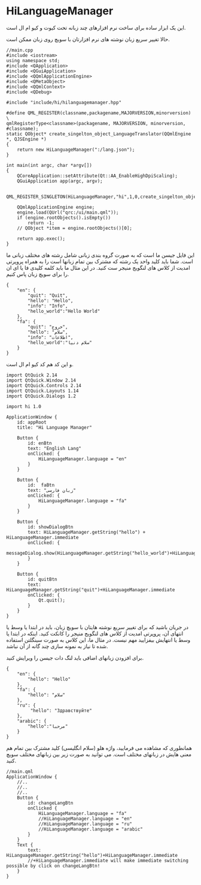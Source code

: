 # HiLanguageManager
این یک ابزار ساده برای ساخت نرم افزارهای چند زبانه تحت کیوت و کیو ام ال است.

حالا تغییر سریع زبان نوشته های نرم افزارتان با سویچ روی زبان ممکن است.

```
//main.cpp
#include <iostream>
using namespace std;
#include <QApplication>
#include <QGuiApplication>
#include <QQmlApplicationEngine>
#include <QMetaObject>
#include <QQmlContext>
#include <QDebug>

#include "include/hi/hilanguagemanager.hpp"

#define QML_REGISTER(classname,packagename,MAJORVERSION,minorversion) \
qmlRegisterType<classname>(packagename, MAJORVERSION, minorversion, #classname);
static QObject* create_singelton_object_LanguageTranslator(QQmlEngine *, QJSEngine *)
{
    return new HiLanguageManager(":/lang.json");
}

int main(int argc, char *argv[])
{
    QCoreApplication::setAttribute(Qt::AA_EnableHighDpiScaling);
    QGuiApplication app(argc, argv);

   QML_REGISTER_SINGLETON(HiLanguageManager,"hi",1,0,create_singelton_object_LanguageTranslator)

    QQmlApplicationEngine engine;
    engine.load(QUrl("qrc:/ui/main.qml"));
    if (engine.rootObjects().isEmpty())
        return -1;
    // QObject *item = engine.rootObjects()[0];

    return app.exec();
}
```

این فایل جیسن ما است که به صورت گروه بندی زبانی شامل رشته های مختلف زبانی ما است.
شما باید کلید واحد یک رشته که مشترک بین تمام زبانها است را به همراه پروپرتی امدیت از کلاس های لنگویج منیجر ست کنید.
در این مثال ما باید کلمه کلیدی فا یا ای ان  را برای سویچ زبان پاس کنیم.

```
{
    "en": {
        "quit": "Quit",
        "hello": "Hello",
        "info": "Info",
        "hello_world":"Hello World"
    },
    "fa": {
        "quit": "خروج",
        "hello": "سلام",
        "info": "اطلاعات",
        "hello_world":"سلام دنیا"
    }
}
```

و این کد هم کد کیو ام ال است.
```
import QtQuick 2.14
import QtQuick.Window 2.14
import QtQuick.Controls 2.14
import QtQuick.Layouts 1.14
import QtQuick.Dialogs 1.2

import hi 1.0

ApplicationWindow {
    id: appRoot
    title: "Hi Language Manager"

    Button {
        id: enBtn
        text: "English Lang"
        onClicked: {
            HiLanguageManager.language = "en"
        }
    }

    Button {
        id:  faBtn
        text: "زبان فارسی"
        onClicked: {
            HiLanguageManager.language = "fa"
        }
    }

    Button {
        id: showDialogBtn
        text: HiLanguageManager.getString("hello") + HiLanguageManager.immediate
        onClicked: {
            messageDialog.show(HiLanguageManager.getString("hello_world")+HiLanguageManager.immediate)
        }
    }

    Button {
        id: quitBtn
        text: HiLanguageManager.getString("quit")+HiLanguageManager.immediate
        onClicked: {
            Qt.quit();
        }
    }
}

```

در جریان باشید که برای تغییر سریع نوشته هایتان با سویچ زبان، باید در ابتدا یا وسط یا انتهای آن، پروپرتی امدیت از کلاس های لنگویج منیجر را کانکت کنید.
اینکه در ابتدا یا وسط یا انتهایش بیفزایید مهم نیست.
در مثال ما، این کلاس به صورت سینگلتن استفاده شده تا نیاز به نمونه سازی چند گانه از آن نباشد.


برای افزودن زبانهای اضافی باید لنگ دات جیسن را ویرایش کنید.

```
{
    "en": {
        "hello": "Hello"
    },
    "fa": {
        "hello": "سلام"
    },
    "ru": {
         "hello": "Здравствуйте"
    },
    "arabic": {
        "hello":"مرحبا"
    }
}
```
همانطوری که مشاهده می فرمایید، واژه هلو (سلام انگلیسی) کلید مشترک بین تمام هم معنی هایش در زبانهای مختلف است. می توانید به صورت زیر بین زبانهای مختلف سویچ کنید.

```
//main.qml
ApplicationWindow {
    //..
    //..
    //..
    Button {
        id: changeLangBtn
        onClicked {
            HiLanguageManager.language = "fa"
            //HiLanguageManager.language = "en"
            //HiLanguageManager.language = "ru"
            //HiLanguageManager.language = "arabic"
        }
    }
    Text {
        text: HiLanguageManager.getString("hello")+HiLanguageManager.immediate
        //+HiLanguageManager.immediate will make immediate switching possible by click on changeLangBtn!
    }
}
```

